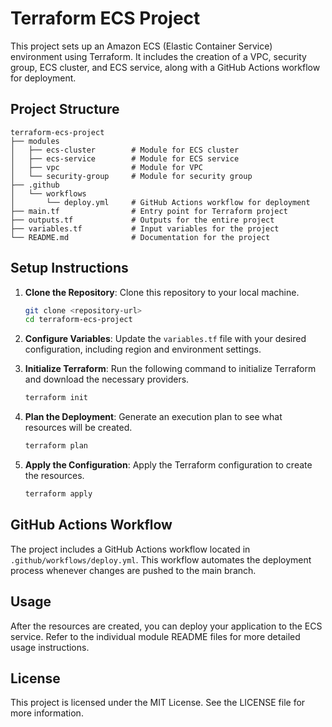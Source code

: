 # Terraform ECS Project

This project sets up an Amazon ECS (Elastic Container Service) environment using Terraform. It includes the creation of a VPC, security group, ECS cluster, and ECS service, along with a GitHub Actions workflow for deployment.

## Project Structure

```
terraform-ecs-project
├── modules
│   ├── ecs-cluster        # Module for ECS cluster
│   ├── ecs-service        # Module for ECS service
│   ├── vpc                # Module for VPC
│   └── security-group     # Module for security group
├── .github
│   └── workflows
│       └── deploy.yml     # GitHub Actions workflow for deployment
├── main.tf                # Entry point for Terraform project
├── outputs.tf             # Outputs for the entire project
├── variables.tf           # Input variables for the project
└── README.md              # Documentation for the project
```

## Setup Instructions

1. **Clone the Repository**: Clone this repository to your local machine.
   
   ```bash
   git clone <repository-url>
   cd terraform-ecs-project
   ```

2. **Configure Variables**: Update the `variables.tf` file with your desired configuration, including region and environment settings.

3. **Initialize Terraform**: Run the following command to initialize Terraform and download the necessary providers.

   ```bash
   terraform init
   ```

4. **Plan the Deployment**: Generate an execution plan to see what resources will be created.

   ```bash
   terraform plan
   ```

5. **Apply the Configuration**: Apply the Terraform configuration to create the resources.

   ```bash
   terraform apply
   ```

## GitHub Actions Workflow

The project includes a GitHub Actions workflow located in `.github/workflows/deploy.yml`. This workflow automates the deployment process whenever changes are pushed to the main branch.

## Usage

After the resources are created, you can deploy your application to the ECS service. Refer to the individual module README files for more detailed usage instructions.

## License

This project is licensed under the MIT License. See the LICENSE file for more information.
